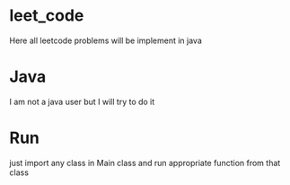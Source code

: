 # leet_code
Here all leetcode problems will be implement in java

# Java
I am not a java user but I will try to do it

# Run

just import any class in Main class and run appropriate function from that class
